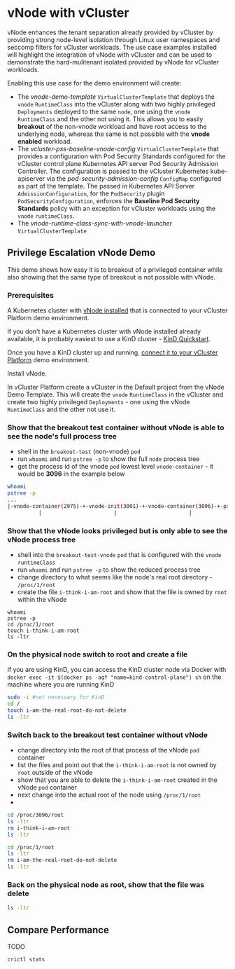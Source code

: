 # vNode with vCluster

vNode enhances the tenant separation already provided by vCluster by providing strong node-level isolation through Linux user namespaces and seccomp filters for vCluster workloads. The use case examples installed will highlight the integration of vNode with vCluster and can be used to demonstrate the hard-mulitenant isolated provided by vNode for vCluster workloads.

Enabling this use case for the demo environment will create:

- The *vnode-demo-template* `VirtualClusterTemplate` that deploys the `vnode` `RuntimeClass` into the vCluster along with two highly privileged `Deployments` deployed to the same `node`, one using the `vnode` `RuntimeClass` and the other not using it. This allows you to easily **breakout** of the non-vnode workload and have root access to the underlying node, whereas the same is not possible with the **vnode enabled** workload.
- The *vcluster-pss-baseline-vnode-config* `VirtualClusterTemplate` that provides a configuration with Pod Security Standards configured for the vCluster control plane Kubernetes API server Pod Security Admission Controller. The configuration is passed to the vCluster Kubernetes kube-apiserver via the *pod-security-admission-config* `ConfigMap` configured as part of the template. The passed in Kubernetes API Server `AdmissionConfiguration`, for the `PodSecurity` plugin `PodSecurityConfiguration`, enforces the **Baseline Pod Security Standards** policy with an exception for vCluster workloads using the `vnode` `runtimeClass`.
- The *vnode-runtime-class-sync-with-vnode-launcher* `VirtualClusterTemplate` 

## Privilege Escalation vNode Demo

This demo shows how easy it is to breakout of a privileged container while also showing that the same type of breakout is not possible with vNode.

### Prerequisites

A Kubernetes cluster with [vNode installed](https://www.vnode.com/docs/#before-you-begin) that is connected to your vCluster Platform demo environment.

If you don't have a Kubernetes cluster with vNode installed already available, it is probably easiest to use a KinD cluster - [KinD Quickstart](https://kind.sigs.k8s.io/docs/user/quick-start/).

Once you have a KinD cluster up and running, [connect it to your vCluster Platform](https://www.vcluster.com/docs/platform/administer/clusters/connect-cluster?x0=3) demo environment.

Install vNode.

In vCluster Platform create a vCluster in the Default project from the vNode Demo Template. This will create the `vnode` `RuntimeClass` in the vCluster and create two highly privileged `Deployments` - one using the vNode `RuntimeClass` and the other not use it.

### Show that the breakout test container without vNode is able to see the node's full process tree

- shell in the  `breakout-test` (non-vnode) `pod`
- run `whoami` and run `pstree -p` to show the full `node` process tree
- get the process id of the vnode `pod` lowest level `vnode-container` - it would be **3096** in the example below

 ```bash
 whoami
pstree -p
...
|-vnode-container(2975)-+-vnode-init(3001)-+-vnode-container(3096)-+-pause(3120)
           |                       |                       |                  |-sh(3537)
```

### Show that the vNode looks privileged but is only able to see the vNode process tree

- shell into the `breakout-test-vnode` `pod` that is configured with the `vnode` `runtimeClass`
- run `whoami` and run `pstree -p` to show the reduced process tree
- change directory to what seems like the node's real root directory - `/proc/1/root`
- create the file `i-think-i-am-root` and show that the file is owned by `root` within the vNode

```
whoami
pstree -p
cd /proc/1/root 
touch i-think-i-am-root
ls -ltr
```

### On the physical node switch to root and create a file

If you are using KinD, you can access the KinD cluster node via Docker with `docker exec -it $(docker ps -aqf "name=kind-control-plane") sh` on the machine where you are running KinD

```bash
sudo -i #not necessary for KinD
cd /
touch i-am-the-real-root-do-not-delete
ls -ltr
```

### Switch back to the breakout test container without vNode

- change directory into the root of that process of the vNode `pod` container
- list the files and point out that the `i-think-i-am-root` is not owned by `root` outside of the vNode
- show that you are able to delete the `i-think-i-am-root` created in the vNode `pod` container
- next change into the actual root of the node using `/proc/1/root`
- 

```bash
cd /proc/3096/root
ls -ltr
rm i-think-i-am-root
ls -ltr

cd /proc/1/root
ls -ltr
rm i-am-the-real-root-do-not-delete
ls -ltr
```

### Back on the physical node as root, show that the file was delete

```bash
ls -ltr
```

## Compare Performance

TODO

```
crictl stats

```